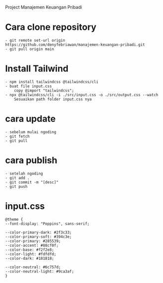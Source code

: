 Project Manajemen Keuangan Pribadi

# Cara clone repository

    - git remote set-url origin https://github.com/denyfebriawan/manajemen-keuangan-pribadi.git
    - git pull origin main

# Install Tailwind

    - npm install tailwindcss @tailwindcss/cli
    - buat file input.css
        copy @import "tailwindcss";
    - npx @tailwindcss/cli -i ./src/input.css -o ./src/output.css --watch
        Sesuaikan path folder input.css nya

# cara update

    - sebelum mulai ngoding
    - git fetch
    - git pull

# cara publish

    - setelah ngoding
    - git add .
    - git commit -m "[desc]"
    - git push

# input.css

    @theme {
    --font-display: "Poppins", sans-serif;

    --color-primary-dark: #2f3c33;
    --color-primary-soft: #394c3e;
    --color-primary: #285539;
    --color-accent: #88cf0f;
    --color-base: #f2f2e8;
    --color-light: #fdfdfd;
    --color-dark: #181818;

    --color-neutral: #6c757d;
    --color-neutral-light: #9ca3af;
    }
